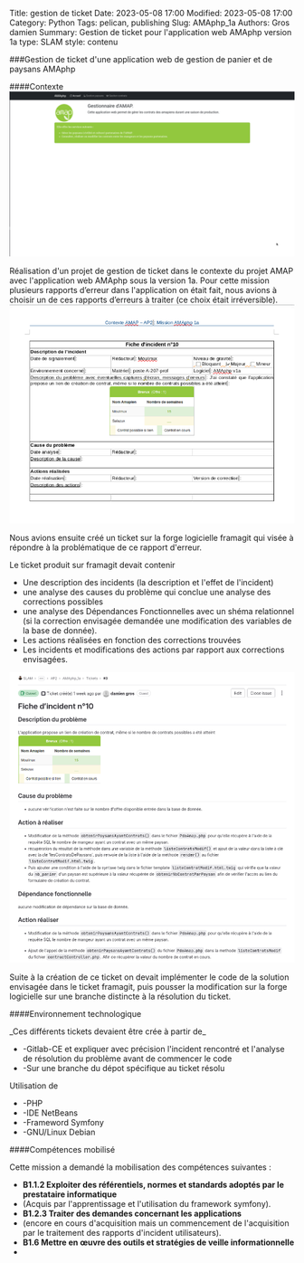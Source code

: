 Title: gestion de ticket
Date: 2023-05-08 17:00
Modified: 2023-05-08 17:00
Category: Python
Tags: pelican, publishing
Slug: AMAphp_1a
Authors: Gros damien
Summary: Gestion de ticket pour l'application web AMAphp version 1a 
type: SLAM
style: contenu

###Gestion de ticket d'une application web de gestion de panier et de paysans AMAphp

####Contexte
![mon image](./themes/mon-theme-pelican/static/images/AMAphp/acceuil_AMAphp.png)

Réalisation d'un projet de gestion de ticket dans le contexte du projet AMAP avec l'application web AMAphp sous la version 1a.
Pour cette mission plusieurs rapports d’erreur dans l'application on était fait, nous avions à choisir un de ces rapports d’erreurs à traiter (ce choix était irréversible).
![mon image](./themes/mon-theme-pelican/static/images/AMAphp/ticket_incident.png)

Nous avions ensuite créé un ticket sur la forge logicielle framagit qui visée à répondre à la problématique de ce rapport d'erreur. 


Le ticket produit sur framagit devait contenir 

- Une description des incidents (la description et l'effet de l'incident)
- une analyse des causes du problème qui conclue une analyse des corrections possibles
- une analyse des Dépendances Fonctionnelles avec un shéma relationnel (si la correction envisagée demandée une modification des variables de la base de donnée).
- Les actions réalisées en fonction des corrections trouvées
- Les incidents et modifications des actions par rapport aux corrections envisagées.

![mon image](./themes/mon-theme-pelican/static/images/AMAphp/ticket_framagit.png)

Suite à la création de ce ticket on devait implémenter le code de la solution envisagée dans le ticket framagit, puis pousser la modification sur la forge logicielle sur une branche distincte à la résolution du ticket.



####Environnement technologique

\_Ces différents tickets devaient être crée à partir de\_

- -Gitlab-CE et expliquer avec précision l'incident rencontré et l'analyse de résolution du problème avant de commencer le code
- -Sur une branche du dépot spécifique au ticket résolu

Utilisation de

- -PHP
- -IDE NetBeans
- -Frameword Symfony
- -GNU/Linux Debian

####Compétences mobilisé

Cette mission a demandé la mobilisation des compétences suivantes :

- **B1.1.2 Exploiter des référentiels, normes et standards adoptés par le prestataire informatique**
 - (Acquis par l'apprentissage et l'utilisation du framework symfony).
- **B1.2.3 Traiter des demandes concernant les applications**
- (encore en cours d'acquisition mais un commencement de l'acquisition par le traitement des rapports d'incident utilisateurs).
- **B1.6 Mettre en œuvre des outils et stratégies de veille informationnelle**
- 
